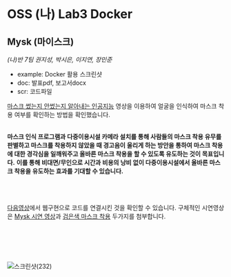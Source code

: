 # OSS (나) Lab3 Docker

## Mysk (마이스크)
*(나)반 7팀*
*권지성, 박시은, 이지연, 장민준*
+ example: Docker 활용 스크린샷
+ doc: 발표pdf, 보고서docx
+ scr: 코드파일
 
[마스크 썼는지 안썼는지 알아내는 인공지능](https://www.youtube.com/watch?v=ncIyy1doSJ8&t=408s) 영상을 이용하여 얼굴을 인식하여 마스크 착용 여부를 확인하는 방법을 확인했습니다. 
<br/><br/>


**마스크 인식 프로그램과 다중이용시설 카메라 설치를 통해 사람들의 마스크 착용 유무를 판별하고 마스크를 착용하지 않았을 때 경고음이 울리게 하는 방안을 통하여 마스크 착용에 대한 경각심을 일깨워주고 올바른 마스크 착용을 할 수 있도록 유도하는 것이 목표입니다.**
**이를 통해 비대면/무인으로 시간과 비용의 낭비 없이 다중이용시설에서 올바른 마스크 착용을 유도하는 효과를 기대할 수 있습니다.**


<br/><br/><br/>
[다음영상](https://youtu.be/77FDhErHyjo)에서 웹구현으로 코드를 연결시킨 것을 확인할 수 있습니다. 구체적인 시연영상은 [Mysk 시연 영상](https://youtu.be/rcZo9Og8CxY)과 [검은색 마스크 착용](https://youtu.be/YFCvS6lLdAI) 두가지를 첨부합니다. 

<br/><br/><br/><br/>

![스크린샷(232)](https://user-images.githubusercontent.com/83858670/145216255-7c559f17-b49f-4726-a44a-b77928a4d9d2.png)
